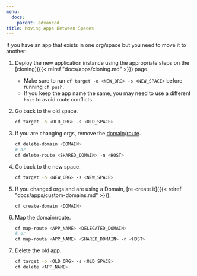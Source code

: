```yaml
---
menu:
  docs:
    parent: advanced
title: Moving Apps Between Spaces
---
```


If you have an app that exists in one org/space but you need to move it to another:

1. Deploy the new application instance using the appropriate steps on the [cloning]({{< relref "docs/apps/cloning.md" >}}) page.
    * Make sure to run `cf target -o <NEW_ORG> -s <NEW_SPACE>` before running `cf push`.
    * If you keep the app name the same, you may need to use a different `host` to avoid route conflicts.
1. Go back to the old space.

    ```bash
    cf target -o <OLD_ORG> -s <OLD_SPACE>
    ```

1. If you are changing orgs, remove the [domain](https://docs.cloudfoundry.org/devguide/deploy-apps/routes-domains.html#delete-private-domain)/[route](https://docs.cloudfoundry.org/devguide/deploy-apps/routes-domains.html#delete-route).

    ```bash
    cf delete-domain <DOMAIN>
    # or
    cf delete-route <SHARED_DOMAIN> -n <HOST>
    ```

1. Go back to the new space.

    ```bash
    cf target -o <NEW_ORG> -s <NEW_SPACE>
    ```

1. If you changed orgs and are using a Domain, [re-create it]({{< relref "docs/apps/custom-domains.md" >}}).

    ```bash
    cf create-domain <DOMAIN>
    ```

1. Map the domain/route.

    ```bash
    cf map-route <APP_NAME> <DELEGATED_DOMAIN>
    # or
    cf map-route <APP_NAME> <SHARED_DOMAIN> -n <HOST>
    ```

1. Delete the old app.

    ```bash
    cf target -o <OLD_ORG> -s <OLD_SPACE>
    cf delete <APP_NAME>
    ```

